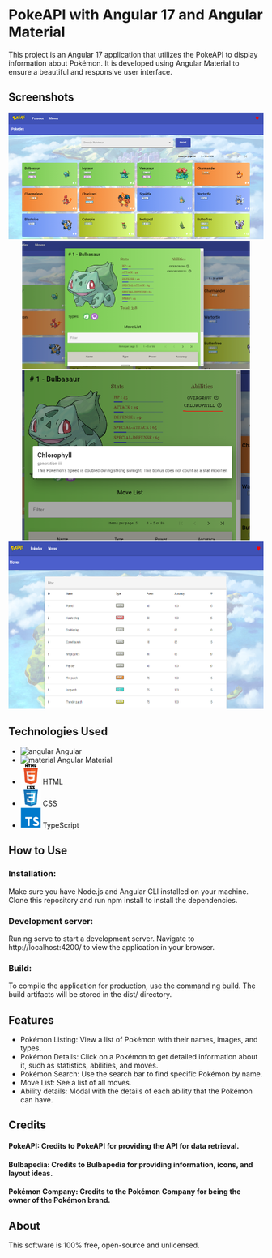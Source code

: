 # PokeAPI with Angular 17 and Angular Material
This project is an Angular 17 application that utilizes the PokeAPI to display information about Pokémon. It is developed using Angular Material to ensure a beautiful and responsive user interface.

## Screenshots
<p align="center">
  <img src="src/assets/screenshots/pokedexComponent.png" alt="material" width="555" height="250"/> 
  <img src="src/assets/screenshots/pokeDetailsComponent.png" alt="material" width="450"/> 
  <img src="src/assets/screenshots/abilitiesModal.png" alt="material" width="450"/> 
  <img src="src/assets/screenshots/moveListComponent.png" alt="material" width="555" height="330"/> 
</p>

## Technologies Used
- <img src="https://angular.io/assets/images/logos/angular/angular.svg" alt="angular" width="40" height="40"/> Angular
- <img src="https://cdn.jsdelivr.net/gh/devicons/devicon/icons/materialui/materialui-plain.svg" alt="material" width="40" height="40"/> Angular Material
- <img src="https://raw.githubusercontent.com/devicons/devicon/master/icons/html5/html5-original-wordmark.svg" alt="html5" width="40" height="40"/> HTML
- <img src="https://raw.githubusercontent.com/devicons/devicon/master/icons/css3/css3-original-wordmark.svg" alt="css3" width="40" height="40"/> CSS 
- <img src="https://raw.githubusercontent.com/devicons/devicon/master/icons/typescript/typescript-original.svg" alt="typescript" width="40" height="40"/> TypeScript

## How to Use
### Installation: 
Make sure you have Node.js and Angular CLI installed on your machine. Clone this repository and run npm install to install the dependencies.

### Development server: 
Run ng serve to start a development server. Navigate to http://localhost:4200/ to view the application in your browser.

### Build: 
To compile the application for production, use the command ng build. The build artifacts will be stored in the dist/ directory.

## Features
- Pokémon Listing: View a list of Pokémon with their names, images, and types.
- Pokémon Details: Click on a Pokémon to get detailed information about it, such as statistics, abilities, and moves.
- Pokémon Search: Use the search bar to find specific Pokémon by name.
- Move List: See a list of all moves.
- Ability details: Modal with the details of each ability that the Pokémon can have.

## Credits
#### PokeAPI: Credits to PokeAPI for providing the API for data retrieval.
#### Bulbapedia: Credits to Bulbapedia for providing information, icons, and layout ideas.
#### Pokémon Company: Credits to the Pokémon Company for being the owner of the Pokémon brand.

## About
This software is 100% free, open-source and unlicensed.
